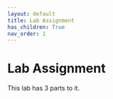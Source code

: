 ```yaml
---
layout: default
title: Lab Assignment
has_children: True
nav_order: 1
---
```


# Lab Assignment

This lab has 3 parts to it.

<!-- 
# Getting Started with ArcGIS Pro

In this lab, you will work through a couple tutorials that will help you get your bearings using the ArcGIS Pro software package and gain familiarity with some basic aspects of GIS.

**1)**{: .label .label-blue } Complete the ArcGIS Pro Tutorial to make your first map!  Then watch a few videos to gain familiarity with some other aspects of the application.

**2)**{: .label .label-blue } Work though a tutorial on coordinate reference systems.  You will learn how to determine the coordinate system maps and layers in ArcGIS Pro projects.  You will also learn how to reproject layers by assigning new projections.  Lastly, you will compare a few projections and see how choice of projection can effect a calculation of population density.  

**3)**{: .label .label-blue } You will recreate an example from history using modern geospatial analysis methods.  Dr. John Snow was the first person to prove that Cholera was a waterborne pathogen.  He used manual surveying, a paper map, and rudimentary geospatial analysis to identify a well as the source of a Cholera out break in London.  You will apply a modern method known as [kernel density](https://pro.arcgis.com/en/pro-app/2.8/tool-reference/spatial-analyst/kernel-density.htm) to recreate this analysis and see if you can find the well that caused the outbreak.

## Accessing ArcGIS Pro

See the [Lab Access page](https://june-skeeter.github.io/GEOS270_Syllabus_2022_S1/docs/Labs.html) of the Syllabus.  To opne ArcPro from a lab computer or once you have it installed on your own system, you can find it using the Windows start tab or search bar.   -->
